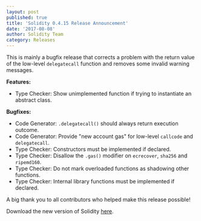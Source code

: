 ```yaml
---
layout: post
published: true
title: 'Solidity 0.4.15 Release Announcement'
date: '2017-08-08'
author: Solidity Team
category: Releases
---
```


This is mainly a bugfix release that corrects a problem with the return value of the low-level `delegatecall` function and removes some invalid warning messages.

**Features:**

- Type Checker: Show unimplemented function if trying to instantiate an abstract class.

**Bugfixes:**

- Code Generator: `.delegatecall()` should always return execution outcome.
- Code Generator: Provide "new account gas" for low-level `callcode` and `delegatecall`.
- Type Checker: Constructors must be implemented if declared.
- Type Checker: Disallow the `.gas()` modifier on `ecrecover`, `sha256` and `ripemd160`.
- Type Checker: Do not mark overloaded functions as shadowing other functions.
- Type Checker: Internal library functions must be implemented if declared.

A big thank you to all contributors who helped make this release possible!

Download the new version of Solidity [here](https://github.com/ethereum/solidity/releases/tag/v0.4.15).
